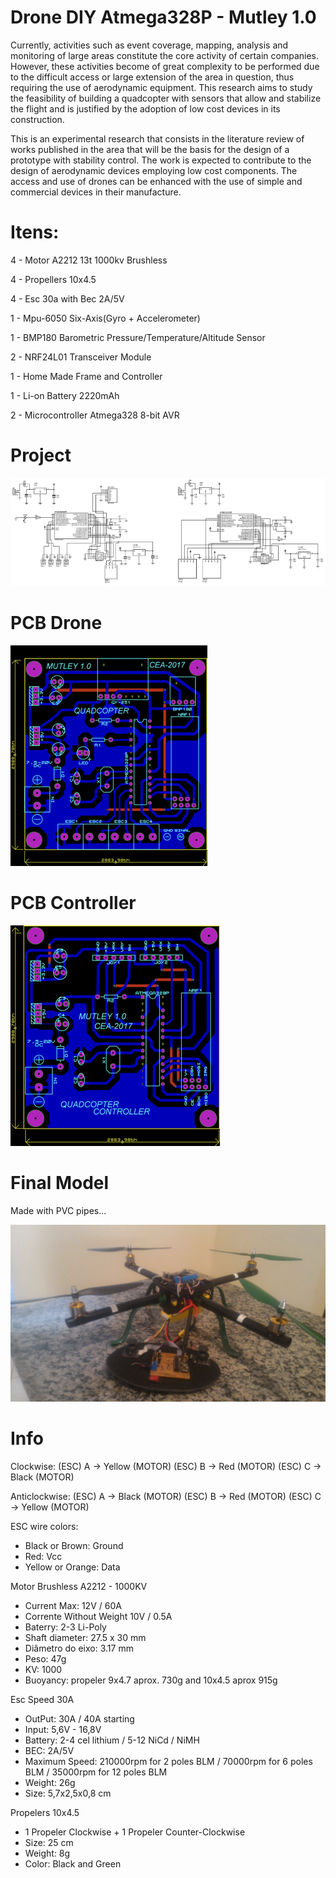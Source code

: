 # Drone DIY Atmega328P - Mutley 1.0

Currently, activities such as event coverage, mapping, analysis and monitoring of large areas constitute the core activity of certain companies. However, these activities become of great complexity to be performed due to the difficult access or large extension of the area in question, thus requiring the use of aerodynamic equipment. This research aims to study the feasibility of building a quadcopter with sensors that allow and stabilize the flight and is justified by the adoption of low cost devices in its construction.

This is an experimental research that consists in the literature review of works published in the area that will be the basis for the design of a prototype with stability control. The work is expected to contribute to the design of aerodynamic devices employing low cost components. The access and use of drones can be enhanced with the use of simple and commercial devices in their manufacture.


# Itens:


4	 - Motor A2212 13t 1000kv Brushless       

4  - Propellers 10x4.5

4  - Esc 30a with Bec 2A/5V

1  - Mpu-6050  Six-Axis(Gyro + Accelerometer) 

1  - BMP180 Barometric Pressure/Temperature/Altitude Sensor

2  - NRF24L01 Transceiver Module

1  - Home Made Frame and Controller

1  - Li-on Battery 2220mAh 

2  - Microcontroller Atmega328 8-bit AVR

# Project

![Project](https://github.com/gabrieloliveira95/DroneDIYArduino/blob/master/Img/project.png?raw=true)

# PCB Drone

![PCB DRONE DESIGN](https://github.com/gabrieloliveira95/DroneDIYArduino/blob/master/Img/pcbMutley1.0.png?raw=true)

# PCB Controller

![PCB CONTROLLER DESIGN](https://github.com/gabrieloliveira95/DroneDIYArduino/blob/master/Img/controllerPcbMutley1.0.png?raw=true)

# Final Model

Made with PVC pipes...

![Drone and Controller](https://github.com/gabrieloliveira95/DroneDIYArduino/blob/master/Img/P_20170907_161606.jpg?raw=true)


# Info

Clockwise:
(ESC) A -> Yellow (MOTOR)
(ESC) B -> Red (MOTOR)
(ESC) C -> Black (MOTOR)

Anticlockwise:
(ESC) A -> Black (MOTOR)
(ESC) B -> Red (MOTOR)
(ESC) C -> Yellow (MOTOR)

ESC wire colors:
- Black or Brown: Ground
- Red: Vcc
- Yellow or Orange: Data

Motor Brushless A2212 - 1000KV
- Current Max: 12V / 60A 
- Corrente Without Weight 10V / 0.5A 
- Baterry: 2-3 Li-Poly 
- Shaft diameter: 27.5 x 30 mm 
- Diâmetro do eixo: 3.17 mm 
- Peso: 47g
- KV: 1000
- Buoyancy: propeler 9x4.7 aprox. 730g and 10x4.5 aprox 915g
 
Esc Speed 30A
- OutPut: 30A  / 40A starting
- Input: 5,6V - 16,8V
- Battery: 2-4 cel lithium / 5-12 NiCd / NiMH 
- BEC: 2A/5V
- Maximum Speed: 210000rpm for 2 poles BLM / 70000rpm for 6 poles BLM / 35000rpm for 12 poles BLM 
- Weight: 26g
- Size: 5,7x2,5x0,8 cm
 
Propelers 10x4.5
- 1 Propeler Clockwise + 1 Propeler Counter-Clockwise
- Size: 25 cm
- Weight: 8g
- Color: Black and Green
